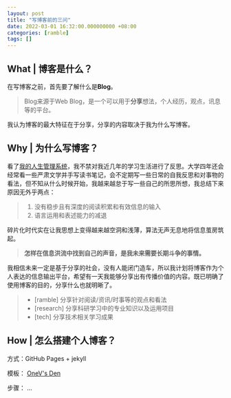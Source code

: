 ```yaml
---
layout: post
title: "写博客前的三问"
date: 2022-03-01 16:32:00.000000000 +08:00
categories: [ramble]
tags: []
---
```



## What | 博客是什么？
在写博客之前，首先要了解什么是**Blog**。
> Blog来源于Web Blog，是一个可以用于**分享**想法，个人经历，观点，讯息等的平台。

我认为博客的最大特征在于分享，分享的内容取决于我为什么写博客。

## Why | 为什么写博客？
看了[我的人生管理系统](https://www.bmpi.dev/self/life-in-plain-text/)，我不禁对我近几年的学习生活进行了反思。大学四年还会经常看一些严肃文学并手写读书笔记，会不定期写一些日常的自我反思和对事物的看法，但不知从什么时候开始，我越来越怠于写一些自己的所思所想，我总结下来原因无外乎两点：
> 1. 没有稳步且有深度的阅读积累和有效信息的输入
> 2. 语言运用和表述能力的减退

碎片化时代实在让我思想上变得越来越空洞和浅薄，算法无声无息地将信息茧房筑起。
> **怎样在信息洪流中找到自己的声音，是我未来需要长期斗争的事情。**

我相信未来一定是基于分享的社会，没有人能闭门造车，所以我计划将博客作为个人表达的信息输出平台，希望有一天我能够分享出有传播价值的内容。既已明确了使用博客的目的，分享什么也就明晰了。
> *  [ramble] 分享针对阅读/资讯/时事等的观点和看法 
> *  [research] 分享科研学习中的专业知识以及运用项目
> *  [tech] 分享技术相关学习成果

## How | 怎么搭建个人博客？

方式：GitHub Pages + jekyll 

模板： [OneV's Den](https://onevcat.com/) 

步骤： ...



